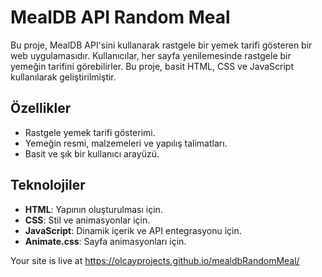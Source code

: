 # MealDB API Random Meal

Bu proje, MealDB API'sini kullanarak rastgele bir yemek tarifi gösteren bir web uygulamasıdır. Kullanıcılar, her sayfa yenilemesinde rastgele bir yemeğin tarifini görebilirler. Bu proje, basit HTML, CSS ve JavaScript kullanılarak geliştirilmiştir.

## Özellikler

- Rastgele yemek tarifi gösterimi.
- Yemeğin resmi, malzemeleri ve yapılış talimatları.
- Basit ve şık bir kullanıcı arayüzü.

## Teknolojiler

- **HTML**: Yapının oluşturulması için.
- **CSS**: Stil ve animasyonlar için.
- **JavaScript**: Dinamik içerik ve API entegrasyonu için.
- **Animate.css**: Sayfa animasyonları için.

Your site is live at
https://olcayprojects.github.io/mealdbRandomMeal/